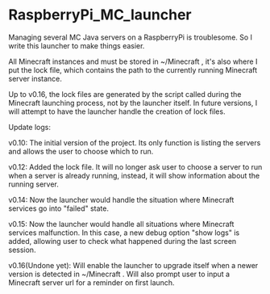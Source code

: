 # RaspberryPi_MC_launcher
Managing several MC Java servers on a RaspberryPi is troublesome. So I write this launcher to make things easier.

All Minecraft instances and must be stored in ~/Minecraft , it's also where I put the lock file, which contains the path to the currently running Minecraft server instance.

Up to v0.16, the lock files are generated by the script called during the Minecraft launching process, not by the launcher itself. In future versions,  I will attempt to have the launcher handle the creation of lock files.




Update logs:

v0.10: The initial version of the project. Its only function is listing the servers and allows the user to choose which to run.

v0.12: Added the lock file. It will no longer ask user to choose a server to run when a server is already running, instead, it will show information about the running server.

v0.14: Now the launcher would handle the situation where Minecraft services go into "failed" state.

v0.15: Now the launcher would handle all situations where Minecraft services malfunction. In this case, a new debug option "show logs" is added, allowing user to check what happened during the last screen session.

v0.16(Undone yet): Will enable the launcher to upgrade itself when a newer version is detected in ~/Minecraft . Will also prompt user to input a Minecraft server url for a reminder on first launch.